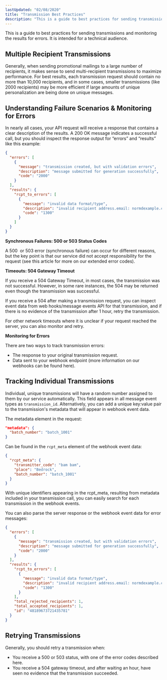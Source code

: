 ```yaml
---
lastUpdated: "02/08/2020"
title: "Transmission Best Practices"
description: "This is a guide to best practices for sending transmissions and monitoring the results for errors and is intended for a technical audience Multiple Recipient Transmissions Generally when sending promotional mailings to a large number of recipients it makes sense to send multi recipient transmissions to maximize performance For best..."
---
```


This is a guide to best practices for sending transmissions and monitoring the results for errors. It is intended for a technical audience. 

## Multiple Recipient Transmissions

Generally, when sending promotional mailings to a large number of recipients, it makes sense to send multi-recipient transmissions to maximize performance. For best results, each transmission request should contain no more than 10,000 recipients, and in some cases, smaller transmissions (like 2000 recipients) may be more efficient if large amounts of unique personalization are being done on unique messages.

## Understanding Failure Scenarios & Monitoring for Errors

In nearly all cases, your API request will receive a response that contains a clear description of the results. A 200 OK message indicates a successful call, but you should inspect the response output for “errors” and “results” like this example:

```json
{
  "errors": [
    {
      "message": "transmission created, but with validation errors",
      "description": "message submitted for generation successfully",
      "code": "2000"
    }
  ],
  "results": {
    "rcpt_to_errors": [
      {
        "message": "invalid data format/type",
        "description": "invalid recipient address.email: normdexample.com",
        "code": "1300"
      }
    ]
  }
}
```

**Synchronous Failures: 500 or 503 Status Codes**

A 500  or 503 error (synchronous failure) can occur for different reasons, but the key point is that
our service did not accept responsibility for the request (see this article for more on our extended error codes).

**Timeouts: 504 Gateway Timeout**

If you receive a 504 Gateway Timeout, in most cases, the transmission was not successful. However, in some rare instances, the 504 may be returned even though the transmission was successful.

If you receive a 504 after making a transmission request, you can inspect event data from web hooks/message events API for that transmission, and if there is no evidence of the transmission after 1 hour, retry the transmission.

For other network timeouts where it is unclear if your request reached the server, you can also monitor and retry.

**Monitoring for Errors**

There are two ways to track transmission errors:

* The response to your original transmission request.
* Data sent to your webhook endpoint (more information on our webhooks can be found here). 

## Tracking Individual Transmissions

Individual, unique transmissions will have a random number assigned to them by our service automatically. This field appears in all message event types as `transmission_id`. Alternatively, you can add a unique key:value pair to the transmission's metadata that will appear in webhook event data.

The metadata element in the request:

```json
"metadata": {
  "batch_number": "batch_1001"
}
```
Can be found in the `rcpt_meta` element of the webhook event data:

```json
{
  "rcpt_meta": {
    "transmitter_code": "bam bam",
    "place": "Bedrock",
    "batch_number": "batch_1001"
  }
}
```

With unique identifiers appearing in the rcpt_meta, resulting from metadata included in your transmission call, you can easily search for each transmission in the webhook events.

You can also parse the server response or the webhook event data for error messages:

```json
{
  "errors": [
    {
      "message": "transmission created, but with validation errors",
      "description": "message submitted for generation successfully",
      "code": "2000"
    }
  ],
  "results": {
    "rcpt_to_errors": [
      {
        "message": "invalid data format/type",
        "description": "invalid recipient address.email: normdexample.com",
        "code": "1300"
      }
    ],
    "total_rejected_recipients": 1,
    "total_accepted_recipients": 1,
    "id": "48189673721435781"
  }
}
```

## Retrying Transmissions

Generally, you should retry a transmission when:

* You receive a 500 or 503 status, with one of the error codes described here.
* You receive a 504 gateway timeout, and after waiting an hour, have seen no evidence that the transmission succeeded.

